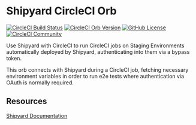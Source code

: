 # Shipyard CircleCI Orb

[![CircleCI Build Status](https://circleci.com/gh/shipyardbuild/circleci-orb.svg?style=shield "CircleCI Build Status")](https://circleci.com/gh/shipyardbuild/circleci-orb) [![CircleCI Orb Version](https://badges.circleci.com/orbs/shipyard/shipyard.svg)](https://circleci.com/orbs/registry/orb/shipyard/shipyard) [![GitHub License](https://img.shields.io/badge/license-MIT-lightgrey.svg)](https://raw.githubusercontent.com/shipyardbuild/circleci-orb/master/LICENSE) [![CircleCI Community](https://img.shields.io/badge/community-CircleCI%20Discuss-343434.svg)](https://discuss.circleci.com/c/ecosystem/orbs)

Use Shipyard with CircleCI to run CircleCI jobs on Staging Environments automatically deployed by Shipyard, authenticating into them via a bypass token. 

This orb connects with Shipyard during a CircleCI job, fetching necessary environment variables in order to run e2e tests where authentication via OAuth is normally required.


## Resources

[Shipyard Documentation](https://docs.shipyard.build/docs/)
